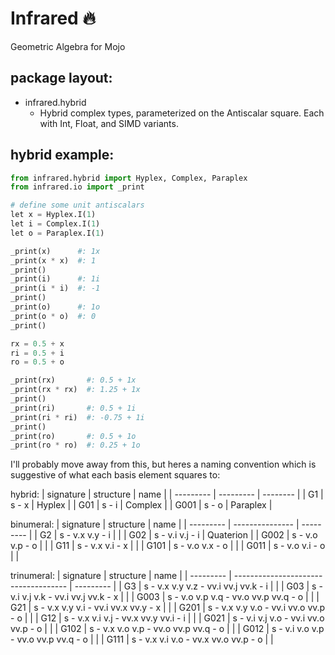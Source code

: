 # Infrared 🔥
Geometric Algebra for Mojo

## package layout:

- infrared.hybrid
  - Hybrid complex types, parameterized on the Antiscalar square. Each with Int, Float, and SIMD variants.

## hybrid example: 

```Python
from infrared.hybrid import Hyplex, Complex, Paraplex
from infrared.io import _print

# define some unit antiscalars
let x = Hyplex.I(1)
let i = Complex.I(1)
let o = Paraplex.I(1)

_print(x)      #: 1x
_print(x * x)  #: 1
_print()
_print(i)      #: 1i
_print(i * i)  #: -1
_print()
_print(o)      #: 1o
_print(o * o)  #: 0
_print()

rx = 0.5 + x
ri = 0.5 + i
ro = 0.5 + o

_print(rx)       #: 0.5 + 1x
_print(rx * rx)  #: 1.25 + 1x
_print()
_print(ri)       #: 0.5 + 1i
_print(ri * ri)  #: -0.75 + 1i
_print()
_print(ro)       #: 0.5 + 1o
_print(ro * ro)  #: 0.25 + 1o
```

I'll probably move away from this, but heres a naming convention which is suggestive of what each basis element squares to:

hybrid:
| signature | structure | name     |
| --------- | --------- | -------- |
| G1        | s - x     | Hyplex   |
| G01       | s - i     | Complex  |
| G001      | s - o     | Paraplex |

binumeral:
| signature | structure       | name      |
| --------- | --------------- | --------- |
| G2        | s - v.x v.y - i |           |
| G02       | s - v.i v.j - i | Quaterion |
| G002      | s - v.o v.p - o |           |
| G11       | s - v.x v.i - x |           |
| G101      | s - v.o v.x - o |           |
| G011      | s - v.o v.i - o |           |

trinumeral:
| signature | structure                            | name      |
| --------- | ------------------------------------ | --------- |
| G3        | s - v.x v.y v.z - vv.i vv.j vv.k - i |           |
| G03       | s - v.i v.j v.k - vv.i vv.j vv.k - x |           |
| G003      | s - v.o v.p v.q - vv.o vv.p vv.q - o |           |
| G21       | s - v.x v.y v.i - vv.i vv.x vv.y - x |           |
| G201      | s - v.x v.y v.o - vv.i vv.o vv.p - o |           |
| G12       | s - v.x v.i v.j - vv.x vv.y vv.i - i |           |
| G021      | s - v.i v.j v.o - vv.i vv.o vv.p - o |           |
| G102      | s - v.x v.o v.p - vv.o vv.p vv.q - o |           |
| G012      | s - v.i v.o v.p - vv.o vv.p vv.q - o |           |
| G111      | s - v.x v.i v.o - vv.x vv.o vv.p - o |           |
